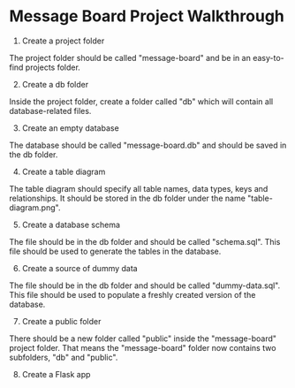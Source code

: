 # Message Board Project Walkthrough



1. Create a project folder

The project folder should be called "message-board" and be in an easy-to-find projects folder.



2. Create a db folder

Inside the project folder, create a folder called "db" which will contain all database-related files.



3. Create an empty database

The database should be called "message-board.db" and should be saved in the db folder.



4. Create a table diagram

The table diagram should specify all table names, data types, keys and relationships. It should be stored in the db folder under the name "table-diagram.png".



5. Create a database schema

The file should be in the db folder and should be called "schema.sql". This file should be used to generate the tables in the database.



6. Create a source of dummy data

The file should be in the db folder and should be called "dummy-data.sql". This file should be used to populate a freshly created version of the database.



7. Create a public folder

There should be a new folder called "public" inside the "message-board" project folder. That means the "message-board" folder now contains two subfolders, "db" and "public".


8. Create a Flask app



